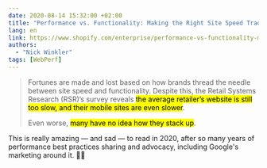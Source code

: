 ```yaml
---
date: 2020-08-14 15:32:00 +02:00
title: "Performance vs. Functionality: Making the Right Site Speed Tradeoffs"
lang: en
link: https://www.shopify.com/enterprise/performance-vs-functionality-making-the-right-site-speed-tradeoffs
authors:
  - "Nick Winkler"
tags: [WebPerf]
---
```


> Fortunes are made and lost based on how brands thread the needle between site speed and functionality. Despite this, the Retail Systems Research (RSR)’s survey reveals <mark>the average retailer’s website is still too slow, and their mobile sites are even slower</mark>.
>
> Even worse, <mark>many have no idea how they stack up</mark>.

This is really amazing — and sad — to read in 2020, after so many years of performance best practices sharing and advocacy, including Google's marketing around it. 🤷‍♂️
